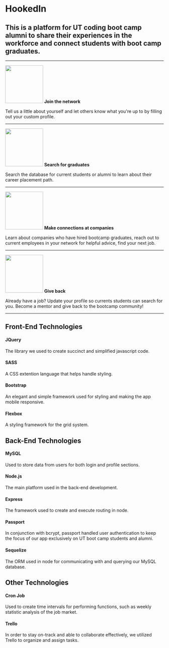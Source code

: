 # HookedIn 



## This is a platform for UT coding boot camp alumni to share their experiences in the workforce and connect students with boot camp graduates. 

---------
<p>
<img src="https://github.com/jflook10/UTAlumni/blob/master/public/assets/form.png" width="120" />
<b> Join the network </b>
</p>
 Tell us a little about yourself and let others know what you're up to by filling out your custom profile. 

---------
<p>
<img src="https://github.com/jflook10/UTAlumni/blob/master/public/assets/search.png" width="120" />
<b> Search for graduates </b>
</p>
 Search the database for current students or alumni to learn about their career placement path. 

---------
<p>
<img src="https://github.com/jflook10/UTAlumni/blob/master/public/assets/conversation.png" width="120" />
<b> Make connections at companies </b>
</p>
 Learn about companies who have hired bootcamp graduates, reach out to current employees in your network for helpful advice, find your next job.

--------- 
<p>
<img src="https://github.com/jflook10/UTAlumni/blob/master/public/assets/search.png" width="120" />
<b> Give back </b>
</p>
Already have a job? Update your profile so currents students can search for you. Become a mentor and give back to the bootcamp community! 

---------

## Front-End Technologies


#### JQuery

  The library we used to create succinct and simplified javascript code.  

#### SASS

  A CSS extention language that helps handle styling.  

#### Bootstrap

  An elegant and simple framework used for styling and making the app mobile responsive.  

#### Flexbox

  A styling framework for the grid system.  
  

## Back-End Technologies



#### MySQL

  Used to store data from users for both login and profile sections.  

#### Node.js

  The main platform used in the back-end development.  

#### Express

  The framework used to create and execute routing in node.  

#### Passport

  In conjunction with bcrypt, passport handled user authentication to keep the focus of our app exclusively on UT boot camp students and alumni.  

#### Sequelize

  The ORM used in node for communicating with and querying our MySQL database.  


## Other Technologies


#### Cron Job

  Used to create time intervals for performing functions, such as weekly statistic analysis of the job market.  

#### Trello

  In order to stay on-track and able to collaborate effectively, we utilized Trello to organize and assign tasks.  